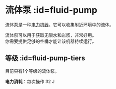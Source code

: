 # 流体泵 :id=fluid-pump

流体泵是一种[电力机器](/Electric-Machines#machines)。它可以收集附近环境中的流体。

流体泵可以用于获取无限水和岩浆，非常好用。  
你需要提供足够的空桶才能让该机器持续运行。

## 等级 :id=fluid-pump-tiers

目前只有1个等级的流体泵。

**电力消耗**：每次操作 32 J
